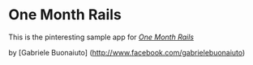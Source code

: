 # One Month Rails

This is the pinteresting sample app for 
[*One Month Rails*](http://onemonthrails.com)

by [Gabriele Buonaiuto] (http://www.facebook.com/gabrielebuonaiuto)